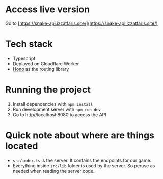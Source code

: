 # Access live version

Go to [https://snake-api.izzatfaris.site/](https://snake-api.izzatfaris.site/)

# Tech stack
- Typescript
- Deployed on Cloudflare Worker
- [Hono](https://hono.dev/) as the routing library

# Running the project

1. Install dependencies with `npm install`
2. Run development server with `npm run dev`
3. Go to http//localhost:8080 to access the API

# Quick note about where are things located

- `src/index.ts` is the server. It contains the endpoints for our game.
- Everything inside `src/lib` folder is used by the server. So peruse as needed when reading the server code.
